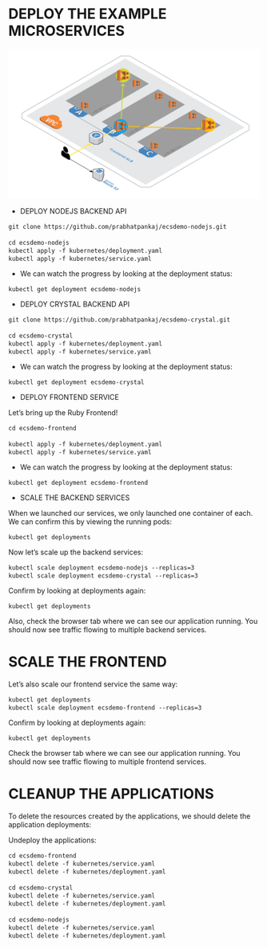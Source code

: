 # DEPLOY THE EXAMPLE MICROSERVICES

![MICROSERVICES](images/microservices.svg)

* DEPLOY NODEJS BACKEND API

```
git clone https://github.com/prabhatpankaj/ecsdemo-nodejs.git

cd ecsdemo-nodejs
kubectl apply -f kubernetes/deployment.yaml
kubectl apply -f kubernetes/service.yaml

```

* We can watch the progress by looking at the deployment status:

```
kubectl get deployment ecsdemo-nodejs

```

* DEPLOY CRYSTAL BACKEND API

```
git clone https://github.com/prabhatpankaj/ecsdemo-crystal.git

cd ecsdemo-crystal
kubectl apply -f kubernetes/deployment.yaml
kubectl apply -f kubernetes/service.yaml

```
* We can watch the progress by looking at the deployment status:

```
kubectl get deployment ecsdemo-crystal

```

* DEPLOY FRONTEND SERVICE

Let’s bring up the Ruby Frontend!

```
cd ecsdemo-frontend

kubectl apply -f kubernetes/deployment.yaml
kubectl apply -f kubernetes/service.yaml

```

* We can watch the progress by looking at the deployment status:

```
kubectl get deployment ecsdemo-frontend

```

* SCALE THE BACKEND SERVICES

When we launched our services, we only launched one container of each. We can confirm this by viewing the running pods:

```
kubectl get deployments
```

Now let’s scale up the backend services:

```
kubectl scale deployment ecsdemo-nodejs --replicas=3
kubectl scale deployment ecsdemo-crystal --replicas=3

```

Confirm by looking at deployments again:

```
kubectl get deployments

```
Also, check the browser tab where we can see our application running. You should now see traffic flowing to multiple backend services.

# SCALE THE FRONTEND

Let’s also scale our frontend service the same way:

```
kubectl get deployments
kubectl scale deployment ecsdemo-frontend --replicas=3

```
Confirm by looking at deployments again:

```
kubectl get deployments

```

Check the browser tab where we can see our application running. You should now see traffic flowing to multiple frontend services.

# CLEANUP THE APPLICATIONS
To delete the resources created by the applications, we should delete the application deployments:

Undeploy the applications:

```
cd ecsdemo-frontend
kubectl delete -f kubernetes/service.yaml
kubectl delete -f kubernetes/deployment.yaml

cd ecsdemo-crystal
kubectl delete -f kubernetes/service.yaml
kubectl delete -f kubernetes/deployment.yaml

cd ecsdemo-nodejs
kubectl delete -f kubernetes/service.yaml
kubectl delete -f kubernetes/deployment.yaml

```